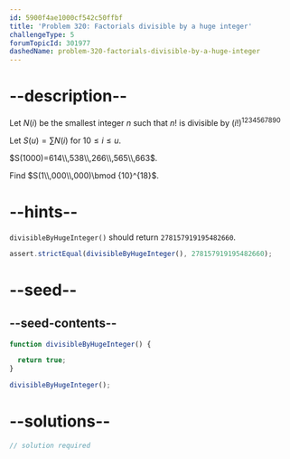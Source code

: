 ```yaml
---
id: 5900f4ae1000cf542c50ffbf
title: 'Problem 320: Factorials divisible by a huge integer'
challengeType: 5
forumTopicId: 301977
dashedName: problem-320-factorials-divisible-by-a-huge-integer
---
```


# --description--

Let $N(i)$ be the smallest integer $n$ such that $n!$ is divisible by $(i!)^{1234567890}$

Let $S(u) = \sum N(i)$ for $10 ≤ i ≤ u$.

$S(1000)=614\\,538\\,266\\,565\\,663$.

Find $S(1\\,000\\,000)\bmod {10}^{18}$.

# --hints--

`divisibleByHugeInteger()` should return `278157919195482660`.

```js
assert.strictEqual(divisibleByHugeInteger(), 278157919195482660);
```

# --seed--

## --seed-contents--

```js
function divisibleByHugeInteger() {

  return true;
}

divisibleByHugeInteger();
```

# --solutions--

```js
// solution required
```
